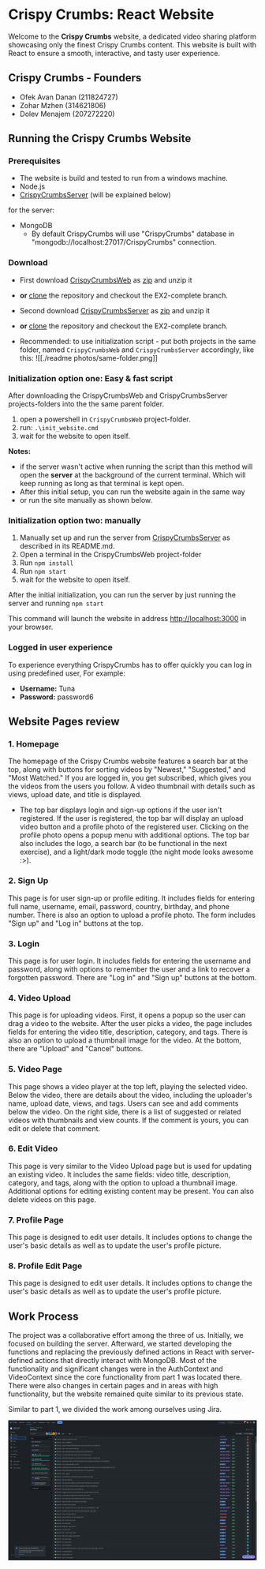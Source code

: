 # Crispy Crumbs: React Website

Welcome to the **Crispy Crumbs** website, a dedicated video sharing platform showcasing only the finest Crispy Crumbs content. This website is built with React to ensure a smooth, interactive, and tasty user experience.

## Crispy Crumbs - Founders

- Ofek Avan Danan (211824727)
- Zohar Mzhen (314621806)
- Dolev Menajem (207272220)

## Running the Crispy Crumbs Website

### Prerequisites

- The website is build and tested to run from a windows machine.
- Node.js
- [CrispyCrumbsServer](https://github.com/Mzhenian/CrispyCrumbsServer) (will be explained below)

for the server:

- MongoDB
  - By default CrispyCrumbs will use "CrispyCrumbs" database in "mongodb://localhost:27017/CrispyCrumbs" connection.

### Download

- First download [CrispyCrumbsWeb](https://github.com/Mzhenian/CrispyCrumbsWeb) as [zip](https://github.com/Mzhenian/CrispyCrumbsWeb/archive/refs/heads/EX2-main.zip) and unzip it
- **or** [clone](https://github.com/Mzhenian/CrispyCrumbsWeb.git) the repository and checkout the EX2-complete branch.
- Second download [CrispyCrumbsServer](https://github.com/Mzhenian/CrispyCrumbsServer) as [zip](https://github.com/Mzhenian/CrispyCrumbsServer/archive/refs/heads/main.zip) and unzip it
- **or** [clone](https://github.com/Mzhenian/CrispyCrumbsServer.git) the repository and checkout the EX2-complete branch.

- Recommended: to use initialization script - put both projects in the same folder, named `CrispyCrumbsWeb` and `CrispyCrumbsServer` accordingly, like this:
![[./readme photos/same-folder.png]]

### Initialization option one: Easy & fast script

After downloading the CrispyCrumbsWeb and CrispyCrumbsServer projects-folders into the the same parent folder.

1) open a powershell in `CrispyCrumbsWeb` project-folder.
2) run: `.\init_website.cmd`
3) wait for the website to open itself.

**Notes:**

- if the server wasn't active when running the script than this method will open the **server** at the background of the current terminal. Which will keep running as long as that terminal is kept open.
- After this initial setup, you can run the website again in the same way
- or run the site manually as shown below.

### Initialization option two: manually

1) Manually set up and run the server from [CrispyCrumbsServer](https://github.com/Mzhenian/CrispyCrumbsServer) as described in its README.md.
2) Open a terminal in the CrispyCrumbsWeb  project-folder
3) Run `npm install`
4) Run `npm start`
5) wait for the website to open itself.

After the initial initialization, you can run the server by just running the server and running `npm start`

This command will launch the website in address [http://localhost:3000](http://localhost:3000) in your browser.

### Logged in user experience

To experience everything CrispyCrumbs has to offer quickly you can log in using predefined user,  For example:

- **Username:** Tuna
- **Password:** password6

## Website Pages review

### 1. Homepage

The homepage of the Crispy Crumbs website features a search bar at the top, along with buttons for sorting videos by "Newest," "Suggested," and "Most Watched." If you are logged in, you get subscribed, which gives you the videos from the users you follow. A video thumbnail with details such as views, upload date, and title is displayed.

- The top bar displays login and sign-up options if the user isn't registered. If the user is registered, the top bar will display an upload video button and a profile photo of the registered user. Clicking on the profile photo opens a popup menu with additional options. The top bar also includes the logo, a search bar (to be functional in the next exercise), and a light/dark mode toggle (the night mode looks awesome :>).

### 2. Sign Up

This page is for user sign-up or profile editing. It includes fields for entering full name, username, email, password, country, birthday, and phone number. There is also an option to upload a profile photo. The form includes "Sign up" and "Log in" buttons at the top.

### 3. Login

This page is for user login. It includes fields for entering the username and password, along with options to remember the user and a link to recover a forgotten password. There are "Log in" and "Sign up" buttons at the bottom.

### 4. Video Upload

This page is for uploading videos. First, it opens a popup so the user can drag a video to the website. After the user picks a video, the page includes fields for entering the video title, description, category, and tags. There is also an option to upload a thumbnail image for the video. At the bottom, there are "Upload" and "Cancel" buttons.

### 5. Video Page

This page shows a video player at the top left, playing the selected video. Below the video, there are details about the video, including the uploader's name, upload date, views, and tags. Users can see and add comments below the video. On the right side, there is a list of suggested or related videos with thumbnails and view counts. If the comment is yours, you can edit or delete that comment.

### 6. Edit Video

This page is very similar to the Video Upload page but is used for updating an existing video. It includes the same fields: video title, description, category, and tags, along with the option to upload a thumbnail image. Additional options for editing existing content may be present. You can also delete videos on this page.

### 7. Profile Page

This page is designed to edit user details. It includes options to change the user's basic details as well as to update the user's profile picture.

### 8. Profile Edit Page

This page is designed to edit user details. It includes options to change the user's basic details as well as to update the user's profile picture.

## Work Process

The project was a collaborative effort among the three of us. Initially, we focused on building the server. Afterward, we started developing the functions and replacing the previously defined actions in React with server-defined actions that directly interact with MongoDB. Most of the functionality and significant changes were in the AuthContext and VideoContext since the core functionality from part 1 was located there. There were also changes in certain pages and in areas with high functionality, but the website remained quite similar to its previous state.

Similar to part 1, we divided the work among ourselves using Jira.

![Jira Board](<readme photos/Screenshot 2024-07-27 233247.png>)
